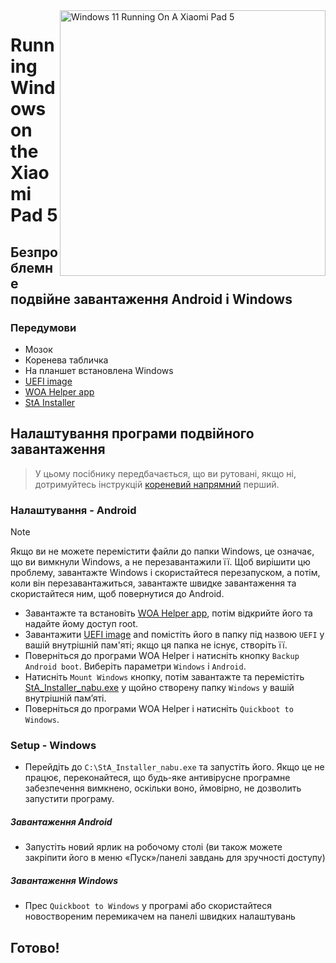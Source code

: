 <img align="right" src="https://raw.githubusercontent.com/erdilS/Port-Windows-11-Xiaomi-Pad-5/main/nabu.png" width="425" alt="Windows 11 Running On A Xiaomi Pad 5">


# Running Windows on the Xiaomi Pad 5

## Безпроблемне подвійне завантаження Android і Windows 

### Передумови 
- Мозок 
- Коренева табличка 
- На планшет встановлена Windows 
- [UEFI image](https://github.com/erdilS/Port-Windows-11-Xiaomi-Pad-5/releases/download/1.0/uefi.img)
- [WOA Helper app](https://github.com/erdilS/Port-Windows-11-Xiaomi-Pad-5/releases/download/dualboot/woahelper.apk)
- [StA Installer](https://github.com/erdilS/Port-Windows-11-Xiaomi-Pad-5/releases/download/dualboot/StA_Installer_nabu.exe)

## Налаштування програми подвійного завантаження  
> У цьому посібнику передбачається, що ви рутовані, якщо ні, дотримуйтесь інструкцій  [кореневий напрямний](2-rootguide-uk.md) перший.

### Налаштування - Android
> [!NOTE]
> Якщо ви не можете перемістити файли до папки Windows, це означає, що ви вимкнули Windows, а не перезавантажили її. Щоб вирішити цю проблему, завантажте Windows і скористайтеся перезапуском, а потім, коли він перезавантажиться, завантажте швидке завантаження та скористайтеся ним, щоб повернутися до Android. 
- Завантажте та встановіть [WOA Helper app](https://github.com/erdilS/Port-Windows-11-Xiaomi-Pad-5/releases/download/dualboot/woahelper.apk), потім відкрийте його та надайте йому доступ root.
- Завантажити [UEFI image](https://github.com/erdilS/Port-Windows-11-Xiaomi-Pad-5/releases/download/1.0/uefi.img) and помістіть його в папку під назвою `UEFI` у вашій внутрішній пам'яті; якщо ця папка не існує, створіть її.
- Поверніться до програми WOA Helper і натисніть кнопку `Backup Android boot`. Виберіть параметри `Windows` і `Android`.
- Натисніть `Mount Windows` кнопку, потім завантажте та перемістіть [StA_Installer_nabu.exe](https://github.com/erdilS/Port-Windows-11-Xiaomi-Pad-5/releases/download/dualboot/StA_Installer_nabu.exe) у щойно створену папку `Windows` у вашій внутрішній пам’яті. 
- Поверніться до програми WOA Helper і натисніть `Quickboot to Windows`.

### Setup - Windows
- Перейдіть до `C:\StA_Installer_nabu.exe` та запустіть його. Якщо це не працює, переконайтеся, що будь-яке антивірусне програмне забезпечення вимкнено, оскільки воно, ймовірно, не дозволить запустити програму. 

##### Завантаження Android 
  - Запустіть новий ярлик на робочому столі (ви також можете закріпити його в меню «Пуск»/панелі завдань для зручності доступу) 

##### Завантаження Windows
  - Прес `Quickboot to Windows` у програмі або скористайтеся новоствореним перемикачем на панелі швидких налаштувань 
  
## Готово!
